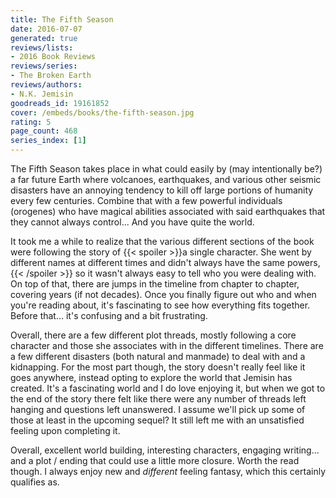 ```yaml
---
title: The Fifth Season
date: 2016-07-07
generated: true
reviews/lists:
- 2016 Book Reviews
reviews/series:
- The Broken Earth
reviews/authors:
- N.K. Jemisin
goodreads_id: 19161852
cover: /embeds/books/the-fifth-season.jpg
rating: 5
page_count: 468
series_index: [1]
---
```

The Fifth Season takes place in what could easily by (may intentionally be?) a far future Earth where volcanoes, earthquakes, and various other seismic disasters have an annoying tendency to kill off large portions of humanity every few centuries. Combine that with a few powerful individuals (orogenes) who have magical abilities associated with said earthquakes that they cannot always control... And you have quite the world.  

It took me a while to realize that the various different sections of the book were following the story of  {{< spoiler >}}a single character. She went by different names at different times and didn't always have the same powers,{{< /spoiler >}}  so it wasn't always easy to tell who you were dealing with. On top of that, there are jumps in the timeline from chapter to chapter, covering years (if not decades). Once you finally figure out who and when you're reading about, it's fascinating to see how everything fits together. Before that... it's confusing and a bit frustrating.  

<!--more-->

Overall, there are a few different plot threads, mostly following a core character and those she associates with in the different timelines. There are a few different disasters (both natural and manmade) to deal with and a kidnapping. For the most part though, the story doesn't really feel like it goes anywhere, instead opting to explore the world that Jemisin has created. It's a fascinating world and I do love enjoying it, but when we got to the end of the story there felt like there were any number of threads left hanging and questions left unanswered. I assume we'll pick up some of those at least in the upcoming sequel? It still left me with an unsatisfied feeling upon completing it.  

Overall, excellent world building, interesting characters, engaging writing... and a plot / ending that could use a little more closure. Worth the read though. I always enjoy new and _different_ feeling fantasy, which this certainly qualifies as.